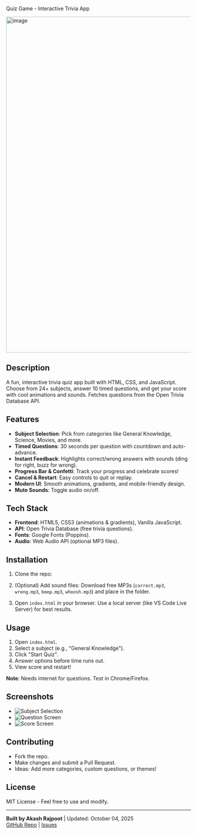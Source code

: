 Quiz Game - Interactive Trivia App

<img width="1687" height="913" alt="image" src="https://github.com/user-attachments/assets/5bed8500-ad6d-4747-904c-0399832ac03c" />



## Description

A fun, interactive trivia quiz app built with HTML, CSS, and JavaScript. Choose from 24+ subjects, answer 10 timed questions, and get your score with cool animations and sounds. Fetches questions from the Open Trivia Database API.

## Features
- **Subject Selection**: Pick from categories like General Knowledge, Science, Movies, and more.
- **Timed Questions**: 30 seconds per question with countdown and auto-advance.
- **Instant Feedback**: Highlights correct/wrong answers with sounds (ding for right, buzz for wrong).
- **Progress Bar & Confetti**: Track your progress and celebrate scores!
- **Cancel & Restart**: Easy controls to quit or replay.
- **Modern UI**: Smooth animations, gradients, and mobile-friendly design.
- **Mute Sounds**: Toggle audio on/off.

## Tech Stack
- **Frontend**: HTML5, CSS3 (animations & gradients), Vanilla JavaScript.
- **API**: Open Trivia Database (free trivia questions).
- **Fonts**: Google Fonts (Poppins).
- **Audio**: Web Audio API (optional MP3 files).

## Installation

1. Clone the repo:
   
2. (Optional) Add sound files: Download free MP3s (`correct.mp3`, `wrong.mp3`, `beep.mp3`, `whoosh.mp3`) and place in the folder.

3. Open `index.html` in your browser. Use a local server (like VS Code Live Server) for best results.

## Usage
1. Open `index.html`.
2. Select a subject (e.g., "General Knowledge").
3. Click "Start Quiz".
4. Answer options before time runs out.
5. View score and restart!

**Note**: Needs internet for questions. Test in Chrome/Firefox.

## Screenshots
- ![Subject Selection](screenshots/subjects.png) <!-- Add images -->
- ![Question Screen](screenshots/question.png)
- ![Score Screen](screenshots/score.png)

## Contributing
- Fork the repo.
- Make changes and submit a Pull Request.
- Ideas: Add more categories, custom questions, or themes!

## License
MIT License - Feel free to use and modify.

---

**Built by Akash Rajpoot** | Updated: October 04, 2025  
[GitHub Repo](https://github.com/Akashrajpoot12/Quiz-Game) | [Issues](https://github.com/Akashrajpoot12/Quiz-Game/issues)
